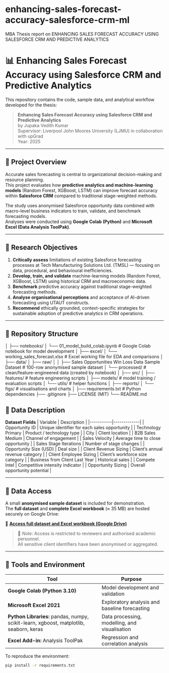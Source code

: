 # enhancing-sales-forecast-accuracy-salesforce-crm-ml
MBA Thesis report on ENHANCING SALES FORECAST ACCURACY USING SALESFORCE CRM AND PREDICTIVE ANALYTICS

# 📊 Enhancing Sales Forecast Accuracy using Salesforce CRM and Predictive Analytics

This repository contains the code, sample data, and analytical workflow developed for the thesis:

> **Enhancing Sales Forecast Accuracy using Salesforce CRM and Predictive Analytics**  
> by Jupaka Vedith Kumar  
> Supervisor: Liverpool John Moores University (LJMU) in collaboration with upGrad  
> Year: 2025  

---

## 🎯 Project Overview

Accurate sales forecasting is central to organizational decision-making and resource planning.  
This project evaluates how **predictive analytics and machine-learning models** (Random Forest, XGBoost, LSTM) can improve forecast accuracy within **Salesforce CRM** compared to traditional stage-weighted methods.

The study uses anonymised Salesforce opportunity data combined with macro-level business indicators to train, validate, and benchmark forecasting models.  
Analyses were conducted using **Google Colab (Python)** and **Microsoft Excel (Data Analysis ToolPak)**.

---

## 🧠 Research Objectives

1. **Critically assess** limitations of existing Salesforce forecasting processes at Tech Manufacturing Solutions Ltd. (TMSL) — focusing on data, procedural, and behavioural inefficiencies.  
2. **Develop, train, and validate** machine-learning models (Random Forest, XGBoost, LSTM) using historical CRM and macroeconomic data.  
3. **Benchmark** predictive accuracy against traditional stage-weighted forecasting methods.  
4. **Analyse organisational perceptions** and acceptance of AI-driven forecasting using UTAUT constructs.  
5. **Recommend** ethically grounded, context-specific strategies for sustainable adoption of predictive analytics in CRM operations.

---

## 🧩 Repository Structure
│
├── notebooks/
│ └── 01_model_build_colab.ipynb # Google Colab notebook for model development
│
├── excel/
│ └── working_sales_forecast.xlsx # Excel working file for EDA and comparisons
│
├── data/
│ ├── raw/
│ │ ├── Sales Opportunities Win Loss Data Sample Dataset # 100-row anonymised sample dataset
│ └── processed/ # clean/feature-engineered data (created by notebook)
│
├── src/
│ ├── features/ # feature engineering scripts
│ ├── models/ # model training / evaluation scripts
│ └── utils/ # helper functions
│
├── reports/
│ └── figs/ # visualisations and charts
│
├── requirements.txt # Python dependencies
├── .gitignore
├── LICENSE (MIT)
└── README.md

## 🧮 Data Description

**Dataset Fields**
| Variable | Description |
|-----------|-------------|
| Opportunity ID | Unique identifier for each sales opportunity |
| Technology Primary | Product / technology type |
| City | Client location |
| B2B Sales Medium | Channel of engagement |
| Sales Velocity | Average time to close opportunity |
| Sales Stage Iterations | Number of stage changes |
| Opportunity Size (USD) | Deal size |
| Client Revenue Sizing | Client’s annual revenue category |
| Client Employee Sizing | Client’s workforce size category |
| Business from Client Last Year | Historical sales |
| Compete Intel | Competitive intensity indicator |
| Opportunity Sizing | Overall opportunity potential |

---

## 📂 Data Access

A small **anonymised sample dataset** is included for demonstration.  
The **full dataset** and **complete Excel workbook** (≈ 35 MB) are hosted securely on Google Drive:

🔗 [**Access full dataset and Excel workbook (Google Drive)**](https://docs.google.com/spreadsheets/d/1MYBS2WHOkFKbVrrNuTJ_ZjNoGTTUb5_A/edit?usp=drive_link&ouid=111143816470989320664&rtpof=true&sd=true)

> 📌 *Note:* Access is restricted to reviewers and authorised academic personnel.  
> All sensitive client identifiers have been anonymised or aggregated.

---

## 🧰 Tools and Environment

| Tool | Purpose |
|------|----------|
| **Google Colab (Python 3.10)** | Model development and validation |
| **Microsoft Excel 2021** | Exploratory analysis and baseline forecasting |
| **Python Libraries:** pandas, numpy, scikit-learn, xgboost, matplotlib, seaborn, keras | Data processing, modelling, and visualisation |
| **Excel Add-in:** Analysis ToolPak | Regression and correlation analysis |

To reproduce the environment:
```bash
pip install -r requirements.txt
